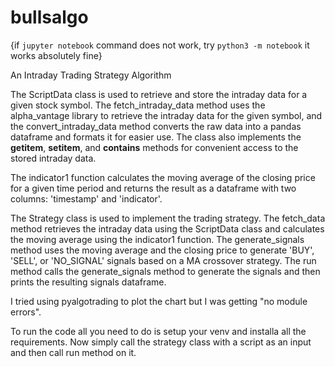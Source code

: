 # bullsalgo

{if `jupyter notebook` command does not work, try `python3 -m notebook` it works absolutely fine}

An Intraday Trading Strategy Algorithm

The ScriptData class is used to retrieve and store the intraday data for a given stock symbol. The fetch_intraday_data method uses the alpha_vantage library to retrieve the intraday data for the given symbol, and the convert_intraday_data method converts the raw data into a pandas dataframe and formats it for easier use. The class also implements the __getitem__, __setitem__, and __contains__ methods for convenient access to the stored intraday data.

The indicator1 function calculates the moving average of the closing price for a given time period and returns the result as a dataframe with two columns: 'timestamp' and 'indicator'.

The Strategy class is used to implement the trading strategy. The fetch_data method retrieves the intraday data using the ScriptData class and calculates the moving average using the indicator1 function. The generate_signals method uses the moving average and the closing price to generate 'BUY', 'SELL', or 'NO_SIGNAL' signals based on a MA crossover strategy. The run method calls the generate_signals method to generate the signals and then prints the resulting signals dataframe.

I tried using pyalgotrading to plot the chart but I was getting "no module errors".

To run the code all you need to do is setup your venv and installa all the requirements. Now simply call the strategy class with a script as an input and then call run method on it.
